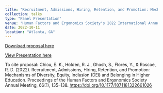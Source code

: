 ```yaml
---
title: "Recruitment, Admissions, Hiring, Retention, and Promotion: Mechanisms of Diversity, Equity, Inclusion, and Belonging"
collection: talks
type: "Panel Presentation"
venue: "Human Factors and Ergonomics Society's 2022 International Annual Meeting"
date: 2022-10-11
location: "Atlanta, GA"
---
```


[Download proposal here](https://sourojitghosh.github.io/files/1071181322661026.pdf)

[View Presentation here](https://docs.google.com/presentation/d/1CNu7VPczpDGLCnBZoixhO7IS2uuy6rRP0x8FrJoPE9g/edit?usp=sharing)

To cite proposal: Chiou, E. K., Holden, R. J., Ghosh, S., Flores, Y., & Roscoe, R. D. (2022). Recruitment, Admissions, Hiring, Retention, and Promotion: Mechanisms of Diversity, Equity, Inclusion (DEI) and Belonging in Higher Education. Proceedings of the Human Factors and Ergonomics Society Annual Meeting, 66(1), 135–138. https://doi.org/10.1177/1071181322661026
